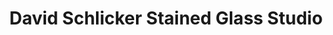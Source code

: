 ---
title: "David Schlicker Stained Glass Studio"
url: /portland/david-schlicker-stained-glass-studio/
shop: art
---
